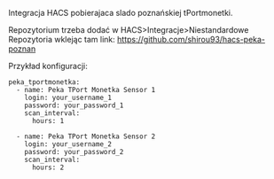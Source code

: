 Integracja HACS pobierajaca slado poznańskiej tPortmonetki.


Repozytorium trzeba dodać w HACS>Integracje>Niestandardowe Repozytoria wklejąc tam link: https://github.com/shirou93/hacs-peka-poznan

Przykład konfiguracji:

```
peka_tportmonetka:
  - name: Peka TPort Monetka Sensor 1
    login: your_username_1
    password: your_password_1
    scan_interval:
      hours: 1

  - name: Peka TPort Monetka Sensor 2
    login: your_username_2
    password: your_password_2
    scan_interval:
      hours: 2

```